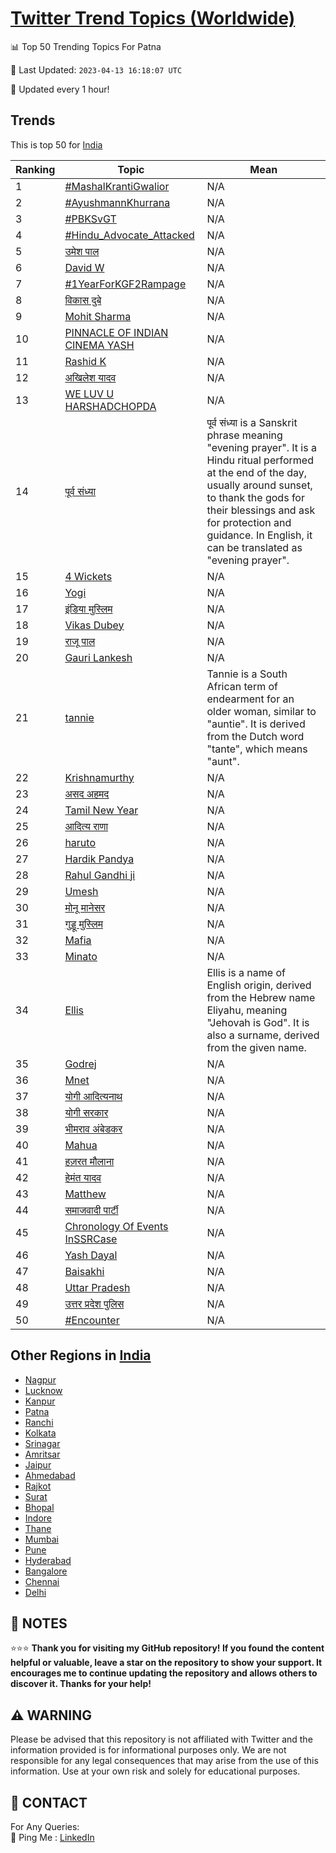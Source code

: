 [Twitter Trend Topics (Worldwide)](https://github.com/ErcinDedeoglu/Twitter-Trend-Topics)
==========


📊 Top 50 Trending Topics For Patna

📆 Last Updated: `2023-04-13 16:18:07 UTC`

🔧 Updated every 1 hour!


## Trends

This is top 50 for [India](</India>)

| Ranking | Topic | Mean |
| ------- | ------------ | ------------ |
| 1 | [#MashalKrantiGwalior](http://twitter.com/search?q=%23MashalKrantiGwalior) | N/A |
| 2 | [#AyushmannKhurrana](http://twitter.com/search?q=%23AyushmannKhurrana) | N/A |
| 3 | [#PBKSvGT](http://twitter.com/search?q=%23PBKSvGT) | N/A |
| 4 | [#Hindu_Advocate_Attacked](http://twitter.com/search?q=%23Hindu_Advocate_Attacked) | N/A |
| 5 | [उमेश पाल](http://twitter.com/search?q=%e0%a4%89%e0%a4%ae%e0%a5%87%e0%a4%b6+%e0%a4%aa%e0%a4%be%e0%a4%b2) | N/A |
| 6 | [David W](http://twitter.com/search?q=David+W) | N/A |
| 7 | [#1YearForKGF2Rampage](http://twitter.com/search?q=%231YearForKGF2Rampage) | N/A |
| 8 | [विकास दुबे](http://twitter.com/search?q=%e0%a4%b5%e0%a4%bf%e0%a4%95%e0%a4%be%e0%a4%b8+%e0%a4%a6%e0%a5%81%e0%a4%ac%e0%a5%87) | N/A |
| 9 | [Mohit Sharma](http://twitter.com/search?q=Mohit+Sharma) | N/A |
| 10 | [PINNACLE OF INDIAN CINEMA YASH](http://twitter.com/search?q=PINNACLE+OF+INDIAN+CINEMA+YASH) | N/A |
| 11 | [Rashid K](http://twitter.com/search?q=Rashid+K) | N/A |
| 12 | [अखिलेश यादव](http://twitter.com/search?q=%e0%a4%85%e0%a4%96%e0%a4%bf%e0%a4%b2%e0%a5%87%e0%a4%b6+%e0%a4%af%e0%a4%be%e0%a4%a6%e0%a4%b5) | N/A |
| 13 | [WE LUV U HARSHADCHOPDA](http://twitter.com/search?q=WE+LUV+U+HARSHADCHOPDA) | N/A |
| 14 | [पूर्व संध्या](http://twitter.com/search?q=%e0%a4%aa%e0%a5%82%e0%a4%b0%e0%a5%8d%e0%a4%b5+%e0%a4%b8%e0%a4%82%e0%a4%a7%e0%a5%8d%e0%a4%af%e0%a4%be) | पूर्व संध्या is a Sanskrit phrase meaning "evening prayer". It is a Hindu ritual performed at the end of the day, usually around sunset, to thank the gods for their blessings and ask for protection and guidance. In English, it can be translated as "evening prayer". |
| 15 | [4 Wickets](http://twitter.com/search?q=4+Wickets) | N/A |
| 16 | [Yogi](http://twitter.com/search?q=Yogi) | N/A |
| 17 | [इंडिया मुस्लिम](http://twitter.com/search?q=%e0%a4%87%e0%a4%82%e0%a4%a1%e0%a4%bf%e0%a4%af%e0%a4%be+%e0%a4%ae%e0%a5%81%e0%a4%b8%e0%a5%8d%e0%a4%b2%e0%a4%bf%e0%a4%ae) | N/A |
| 18 | [Vikas Dubey](http://twitter.com/search?q=Vikas+Dubey) | N/A |
| 19 | [राजू पाल](http://twitter.com/search?q=%e0%a4%b0%e0%a4%be%e0%a4%9c%e0%a5%82+%e0%a4%aa%e0%a4%be%e0%a4%b2) | N/A |
| 20 | [Gauri Lankesh](http://twitter.com/search?q=Gauri+Lankesh) | N/A |
| 21 | [tannie](http://twitter.com/search?q=tannie) | Tannie is a South African term of endearment for an older woman, similar to "auntie". It is derived from the Dutch word "tante", which means "aunt". |
| 22 | [Krishnamurthy](http://twitter.com/search?q=Krishnamurthy) | N/A |
| 23 | [असद अहमद](http://twitter.com/search?q=%e0%a4%85%e0%a4%b8%e0%a4%a6+%e0%a4%85%e0%a4%b9%e0%a4%ae%e0%a4%a6) | N/A |
| 24 | [Tamil New Year](http://twitter.com/search?q=Tamil+New+Year) | N/A |
| 25 | [आदित्य राणा](http://twitter.com/search?q=%e0%a4%86%e0%a4%a6%e0%a4%bf%e0%a4%a4%e0%a5%8d%e0%a4%af+%e0%a4%b0%e0%a4%be%e0%a4%a3%e0%a4%be) | N/A |
| 26 | [haruto](http://twitter.com/search?q=haruto) | N/A |
| 27 | [Hardik Pandya](http://twitter.com/search?q=Hardik+Pandya) | N/A |
| 28 | [Rahul Gandhi ji](http://twitter.com/search?q=Rahul+Gandhi+ji) | N/A |
| 29 | [Umesh](http://twitter.com/search?q=Umesh) | N/A |
| 30 | [मोनू मानेसर](http://twitter.com/search?q=%e0%a4%ae%e0%a5%8b%e0%a4%a8%e0%a5%82+%e0%a4%ae%e0%a4%be%e0%a4%a8%e0%a5%87%e0%a4%b8%e0%a4%b0) | N/A |
| 31 | [गुड्डू मुस्लिम](http://twitter.com/search?q=%e0%a4%97%e0%a5%81%e0%a4%a1%e0%a5%8d%e0%a4%a1%e0%a5%82+%e0%a4%ae%e0%a5%81%e0%a4%b8%e0%a5%8d%e0%a4%b2%e0%a4%bf%e0%a4%ae) | N/A |
| 32 | [Mafia](http://twitter.com/search?q=Mafia) | N/A |
| 33 | [Minato](http://twitter.com/search?q=Minato) | N/A |
| 34 | [Ellis](http://twitter.com/search?q=Ellis) | Ellis is a name of English origin, derived from the Hebrew name Eliyahu, meaning "Jehovah is God". It is also a surname, derived from the given name. |
| 35 | [Godrej](http://twitter.com/search?q=Godrej) | N/A |
| 36 | [Mnet](http://twitter.com/search?q=Mnet) | N/A |
| 37 | [योगी आदित्यनाथ](http://twitter.com/search?q=%e0%a4%af%e0%a5%8b%e0%a4%97%e0%a5%80+%e0%a4%86%e0%a4%a6%e0%a4%bf%e0%a4%a4%e0%a5%8d%e0%a4%af%e0%a4%a8%e0%a4%be%e0%a4%a5) | N/A |
| 38 | [योगी सरकार](http://twitter.com/search?q=%e0%a4%af%e0%a5%8b%e0%a4%97%e0%a5%80+%e0%a4%b8%e0%a4%b0%e0%a4%95%e0%a4%be%e0%a4%b0) | N/A |
| 39 | [भीमराव अंबेडकर](http://twitter.com/search?q=%e0%a4%ad%e0%a5%80%e0%a4%ae%e0%a4%b0%e0%a4%be%e0%a4%b5+%e0%a4%85%e0%a4%82%e0%a4%ac%e0%a5%87%e0%a4%a1%e0%a4%95%e0%a4%b0) | N/A |
| 40 | [Mahua](http://twitter.com/search?q=Mahua) | N/A |
| 41 | [हज़रत मौलाना](http://twitter.com/search?q=%e0%a4%b9%e0%a4%9c%e0%a4%bc%e0%a4%b0%e0%a4%a4+%e0%a4%ae%e0%a5%8c%e0%a4%b2%e0%a4%be%e0%a4%a8%e0%a4%be) | N/A |
| 42 | [हेमंत यादव](http://twitter.com/search?q=%e0%a4%b9%e0%a5%87%e0%a4%ae%e0%a4%82%e0%a4%a4+%e0%a4%af%e0%a4%be%e0%a4%a6%e0%a4%b5) | N/A |
| 43 | [Matthew](http://twitter.com/search?q=Matthew) | N/A |
| 44 | [समाजवादी पार्टी](http://twitter.com/search?q=%e0%a4%b8%e0%a4%ae%e0%a4%be%e0%a4%9c%e0%a4%b5%e0%a4%be%e0%a4%a6%e0%a5%80+%e0%a4%aa%e0%a4%be%e0%a4%b0%e0%a5%8d%e0%a4%9f%e0%a5%80) | N/A |
| 45 | [Chronology Of Events InSSRCase](http://twitter.com/search?q=Chronology+Of+Events+InSSRCase) | N/A |
| 46 | [Yash Dayal](http://twitter.com/search?q=Yash+Dayal) | N/A |
| 47 | [Baisakhi](http://twitter.com/search?q=Baisakhi) | N/A |
| 48 | [Uttar Pradesh](http://twitter.com/search?q=Uttar+Pradesh) | N/A |
| 49 | [उत्तर प्रदेश पुलिस](http://twitter.com/search?q=%e0%a4%89%e0%a4%a4%e0%a5%8d%e0%a4%a4%e0%a4%b0+%e0%a4%aa%e0%a5%8d%e0%a4%b0%e0%a4%a6%e0%a5%87%e0%a4%b6+%e0%a4%aa%e0%a5%81%e0%a4%b2%e0%a4%bf%e0%a4%b8) | N/A |
| 50 | [#Encounter](http://twitter.com/search?q=%23Encounter) | N/A |



## Other Regions in [India](</India>)

* [Nagpur](</India/Nagpur.md>)
* [Lucknow](</India/Lucknow.md>)
* [Kanpur](</India/Kanpur.md>)
* [Patna](</India/Patna.md>)
* [Ranchi](</India/Ranchi.md>)
* [Kolkata](</India/Kolkata.md>)
* [Srinagar](</India/Srinagar.md>)
* [Amritsar](</India/Amritsar.md>)
* [Jaipur](</India/Jaipur.md>)
* [Ahmedabad](</India/Ahmedabad.md>)
* [Rajkot](</India/Rajkot.md>)
* [Surat](</India/Surat.md>)
* [Bhopal](</India/Bhopal.md>)
* [Indore](</India/Indore.md>)
* [Thane](</India/Thane.md>)
* [Mumbai](</India/Mumbai.md>)
* [Pune](</India/Pune.md>)
* [Hyderabad](</India/Hyderabad.md>)
* [Bangalore](</India/Bangalore.md>)
* [Chennai](</India/Chennai.md>)
* [Delhi](</India/Delhi.md>)



## 📝 NOTES

⭐⭐⭐ **Thank you for visiting my GitHub repository! If you found the content helpful or valuable, leave a star on the repository to show your support. It encourages me to continue updating the repository and allows others to discover it. Thanks for your help!**


## ⚠️ WARNING

Please be advised that this repository is not affiliated with Twitter and the information provided is for informational purposes only. We are not responsible for any legal consequences that may arise from the use of this information. Use at your own risk and solely for educational purposes.


## 📨 CONTACT

 For Any Queries:  
            🏓 Ping Me : [LinkedIn](https://www.linkedin.com/in/ercindedeoglu/)
